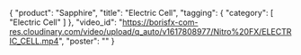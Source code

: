 {
   "product": "Sapphire",
   "title": "Electric Cell",
   "tagging": {
   "category": [
      "Electric Cell"
    ]
   },
   "video_id": "https://borisfx-com-res.cloudinary.com/video/upload/q_auto/v1617808977/Nitro%20FX/ELECTRIC_CELL.mp4",
   "poster": ""
}
